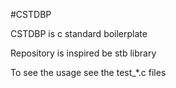#CSTDBP

CSTDBP is c standard boilerplate

Repository is inspired be stb library

To see the usage see the test_*.c files